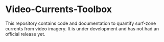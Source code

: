 # Video-Currents-Toolbox
This repository contains code and documentation to quantify surf-zone currents from video imagery.  It is under development and has not had an official release yet.
